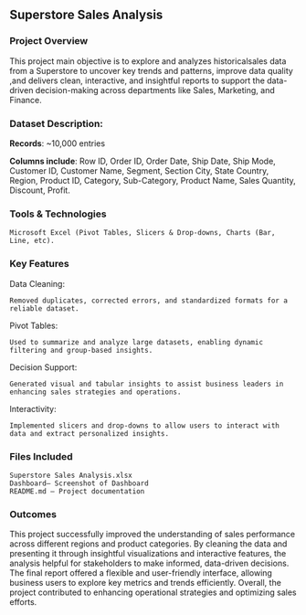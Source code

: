 ## Superstore Sales Analysis

### Project Overview
This project main objective is to explore and analyzes historicalsales data from a Superstore to uncover key trends and patterns, improve data quality ,and 
delivers clean, interactive, and insightful reports to support the data-driven decision-making across departments like Sales, Marketing, and Finance.

### Dataset Description:

**Records**: ~10,000 entries

**Columns include**: Row ID,	Order ID,	Order Date,	Ship Date, Ship Mode, 	Customer ID, 	Customer Name, 	Segment,  Section	City, 	State	Country,	Region, 
Product ID, Category, 	Sub-Category, 	Product Name, 	 Sales 	Quantity, 	Discount,	 Profit.

### Tools & Technologies
    Microsoft Excel (Pivot Tables, Slicers & Drop-downs, Charts (Bar, Line, etc).

### Key Features 
Data Cleaning: 
              
    Removed duplicates, corrected errors, and standardized formats for a reliable dataset.

Pivot Tables:

    Used to summarize and analyze large datasets, enabling dynamic filtering and group-based insights.

Decision Support:

    Generated visual and tabular insights to assist business leaders in enhancing sales strategies and operations.

Interactivity:

    Implemented slicers and drop-downs to allow users to interact with data and extract personalized insights.

### Files Included

	Superstore Sales Analysis.xlsx
	Dashboard– Screenshot of Dashboard
	README.md – Project documentation

### Outcomes
This project successfully improved the understanding of sales performance across different regions and product categories. By cleaning the data and presenting it 
through insightful visualizations and interactive features, the analysis helpful for stakeholders to make informed, data-driven decisions. 
The final report offered a flexible and user-friendly interface, allowing business users to explore key metrics and trends efficiently. 
Overall, the project contributed to enhancing operational strategies and optimizing sales efforts.
    
